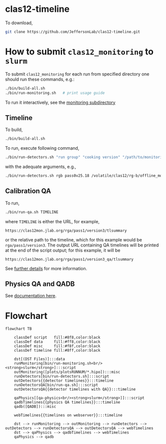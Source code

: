 # clas12-timeline

To download,
```bash
git clone https://github.com/JeffersonLab/clas12-timeline.git
```


# How to submit `clas12_monitoring` to `slurm`
To submit `clas12_monitoring` for each run from specified directory one should run these commands, e.g.:
```bash
./bin/build-all.sh
./bin/run-monitoring.sh   # print usage guide
```

To run it interactively, see the [monitoring subdirectory](monitoring)

##  Timeline
To build,
```bash
./bin/build-all.sh
```

To run, execute following command,

```bash
./bin/run-detectors.sh "run group" "cooking version" "/path/to/monitoring/files/""
```
with the adequate arguments, e.g.,
```bash
./bin/run-detectors.sh rgb pass0v25.18 /volatile/clas12/rg-b/offline_monitoring/pass0/v25.18/
```


## Calibration QA

To run,
```bash
./bin/run-qa.sh TIMELINE
```
where `TIMELINE` is either the URL, for example,
```
https://clas12mon.jlab.org/rga/pass1/version3/tlsummary
```
or the relative path to the timeline, which for this example would be `rga/pass1/version3`. The output
URL containing QA timelines will be printed at the end of the script output; for this example, it will be
```
https://clas12mon.jlab.org/rga/pass1/version3_qa/tlsummary
```

See [further details](qa-detectors/README.md) for more information.

## Physics QA and QADB

See [documentation here](qa-physics).


# Flowchart

```mermaid
flowchart TB

    classDef script   fill:#8f8,color:black
    classDef data     fill:#ff8,color:black
    classDef misc     fill:#f8f,color:black
    classDef timeline fill:#8ff,color:black

    dst[(DST Files)]:::data
    runMonitoring[bin/run-monitoring.sh<br/><strong>slurm</strong>]:::script
    outMonitoring([plots/plotsRUNNUM/*.hipo]):::misc
    runDetectors[bin/run-detectors.sh]:::script
    outDetectors{{detector timelines}}:::timeline
    runDetectorsQA[bin/run-qa.sh]:::script
    outDetectorsQA{{detector timelines with QA}}:::timeline

    qaPhysics[[qa-physics<br/><strong>slurm</strong>]]:::script
    qadbTimelines{{physics QA timelines}}:::timeline
    qadb([QADB]):::misc

    webTimelines{{timelines on webserver}}:::timeline

    dst --> runMonitoring --> outMonitoring --> runDetectors --> outDetectors --> runDetectorsQA --> outDetectorsQA --> webTimelines
    dst --> qaPhysics --> qadbTimelines --> webTimelines
    qaPhysics --> qadb
```
